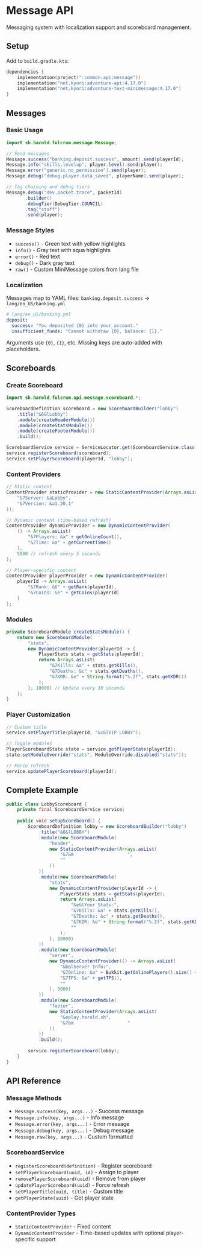 # Message API

Messaging system with localization support and scoreboard management.

## Setup

Add to `build.gradle.kts`:
```kotlin
dependencies {
    implementation(project(":common-api:message"))
    implementation("net.kyori:adventure-api:4.17.0")
    implementation("net.kyori:adventure-text-minimessage:4.17.0")
}
```

## Messages

### Basic Usage

```java
import sh.harold.fulcrum.message.Message;

// Send messages
Message.success("banking.deposit.success", amount).send(playerId);
Message.info("skills.levelup", player.level).send(player);
Message.error("generic.no_permission").send(player);
Message.debug("debug.player.data_saved", playerName).send(player);

// Tag chaining and debug tiers
Message.debug("dev.packet.trace", packetId)
       .builder()
       .debugTier(DebugTier.COUNCIL)
       .tag("staff")
       .send(player);
```

### Message Styles
- `success()` - Green text with yellow highlights
- `info()` - Gray text with aqua highlights
- `error()` - Red text
- `debug()` - Dark gray text
- `raw()` - Custom MiniMessage colors from lang file

### Localization

Messages map to YAML files: `banking.deposit.success` → `lang/en_US/banking.yml`

```yaml
# lang/en_US/banking.yml
deposit:
  success: "You deposited {0} into your account."
  insufficient_funds: "Cannot withdraw {0}, balance: {1}."
```

Arguments use `{0}`, `{1}`, etc. Missing keys are auto-added with placeholders.

## Scoreboards

### Create Scoreboard

```java
import sh.harold.fulcrum.api.message.scoreboard.*;

ScoreboardDefinition scoreboard = new ScoreboardBuilder("lobby")
    .title("&6&lLobby")
    .module(createHeaderModule())
    .module(createStatsModule())
    .module(createFooterModule())
    .build();

ScoreboardService service = ServiceLocator.get(ScoreboardService.class);
service.registerScoreboard(scoreboard);
service.setPlayerScoreboard(playerId, "lobby");
```

### Content Providers

```java
// Static content
ContentProvider staticProvider = new StaticContentProvider(Arrays.asList(
    "&7Server: &aLobby",
    "&7Version: &a1.20.1"
));

// Dynamic content (time-based refresh)
ContentProvider dynamicProvider = new DynamicContentProvider(
    () -> Arrays.asList(
        "&7Players: &a" + getOnlineCount(),
        "&7Time: &a" + getCurrentTime()
    ),
    5000 // refresh every 5 seconds
);

// Player-specific content
ContentProvider playerProvider = new DynamicContentProvider(
    playerId -> Arrays.asList(
        "&7Rank: &6" + getRank(playerId),
        "&7Coins: &e" + getCoins(playerId)
    )
);
```

### Modules

```java
private ScoreboardModule createStatsModule() {
    return new ScoreboardModule(
        "stats",
        new DynamicContentProvider(playerId -> {
            PlayerStats stats = getStats(playerId);
            return Arrays.asList(
                "&7Kills: &a" + stats.getKills(),
                "&7Deaths: &c" + stats.getDeaths(),
                "&7KDR: &e" + String.format("%.2f", stats.getKDR())
            );
        }, 10000) // Update every 10 seconds
    );
}
```

### Player Customization

```java
// Custom title
service.setPlayerTitle(playerId, "&c&lVIP LOBBY");

// Toggle modules
PlayerScoreboardState state = service.getPlayerState(playerId);
state.setModuleOverride("stats", ModuleOverride.disabled("stats"));

// Force refresh
service.updatePlayerScoreboard(playerId);
```

## Complete Example

```java
public class LobbyScoreboard {
    private final ScoreboardService service;
    
    public void setupScoreboard() {
        ScoreboardDefinition lobby = new ScoreboardBuilder("lobby")
            .title("&6&lLOBBY")
            .module(new ScoreboardModule(
                "header",
                new StaticContentProvider(Arrays.asList(
                    "&7&m                    ",
                    ""
                ))
            ))
            .module(new ScoreboardModule(
                "stats",
                new DynamicContentProvider(playerId -> {
                    PlayerStats stats = getStats(playerId);
                    return Arrays.asList(
                        "&e&lYour Stats:",
                        "&7Kills: &a" + stats.getKills(),
                        "&7Deaths: &c" + stats.getDeaths(),
                        "&7KDR: &e" + String.format("%.2f", stats.getKDR()),
                        ""
                    );
                }, 10000)
            ))
            .module(new ScoreboardModule(
                "server",
                new DynamicContentProvider(() -> Arrays.asList(
                    "&b&lServer Info:",
                    "&7Online: &a" + Bukkit.getOnlinePlayers().size() + "/100",
                    "&7TPS: &a" + getTPS(),
                    ""
                ), 5000)
            ))
            .module(new ScoreboardModule(
                "footer",
                new StaticContentProvider(Arrays.asList(
                    "&eplay.harold.sh",
                    "&7&m                    "
                ))
            ))
            .build();
        
        service.registerScoreboard(lobby);
    }
}
```

## API Reference

### Message Methods
- `Message.success(key, args...)` - Success message
- `Message.info(key, args...)` - Info message
- `Message.error(key, args...)` - Error message
- `Message.debug(key, args...)` - Debug message
- `Message.raw(key, args...)` - Custom formatted

### ScoreboardService
- `registerScoreboard(definition)` - Register scoreboard
- `setPlayerScoreboard(uuid, id)` - Assign to player
- `removePlayerScoreboard(uuid)` - Remove from player
- `updatePlayerScoreboard(uuid)` - Force refresh
- `setPlayerTitle(uuid, title)` - Custom title
- `getPlayerState(uuid)` - Get player state

### ContentProvider Types
- `StaticContentProvider` - Fixed content
- `DynamicContentProvider` - Time-based updates with optional player-specific support
